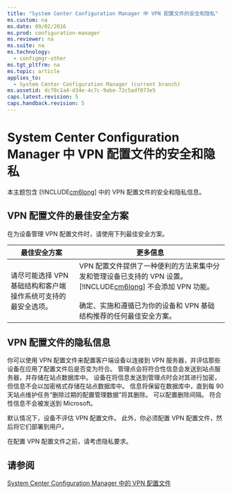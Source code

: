 ```yaml
---
title: "System Center Configuration Manager 中 VPN 配置文件的安全和隐私"
ms.custom: na
ms.date: 09/02/2016
ms.prod: configuration-manager
ms.reviewer: na
ms.suite: na
ms.technology: 
  - configmgr-other
ms.tgt_pltfrm: na
ms.topic: article
applies_to: 
  - System Center Configuration Manager (current branch)
ms.assetid: dc78c1a4-d34e-4c7c-9abe-72c5adf073e5
caps.latest.revision: 5
caps.handback.revision: 5
---
```

# System Center Configuration Manager 中 VPN 配置文件的安全和隐私
本主题包含 [!INCLUDE[cm6long](../LocTest/includes/cm6long_md.md)] 中的 VPN 配置文件的安全和隐私信息。  
  
##  <a name="BKMK_Security_RemoteConnections"></a> VPN 配置文件的最佳安全方案  
 在为设备管理 VPN 配置文件时，请使用下列最佳安全方案。  
  
|最佳安全方案|更多信息|  
|------------|----------|  
|请尽可能选择 VPN 基础结构和客户端操作系统可支持的最安全选项。|VPN 配置文件提供了一种便利的方法来集中分发和管理设备已支持的 VPN 设置。[!INCLUDE[cm6long](../LocTest/includes/cm6long_md.md)] 不会添加 VPN 功能。<br /><br /> 确定、实施和遵循已为你的设备和 VPN 基础结构推荐的任何最佳安全方案。|  
  
## VPN 配置文件的隐私信息  
 你可以使用 VPN 配置文件来配置客户端设备以连接到 VPN 服务器，并评估那些设备在应用了配置文件后是否变为符合。 管理点会将符合性信息会发送到站点服务器，并存储在站点数据库中。 设备在将信息发送到管理点时会对其进行加密，但信息不会以加密格式存储在站点数据库中。 信息将保留在数据库中，直到每 90 天站点维护任务“删除过期的配置管理数据”将其删除。 可以配置删除间隔。 符合性信息不会被发送到 Microsoft。  
  
 默认情况下，设备不评估 VPN 配置文件。 此外，你必须配置 VPN 配置文件，然后将它们部署到用户。  
  
 在配置 VPN 配置文件之前，请考虑隐私要求。  
  
## 请参阅  
 [System Center Configuration Manager 中的 VPN 配置文件](../LocTest/VPN-profiles-in-System-Center-Configuration-Manager.md)